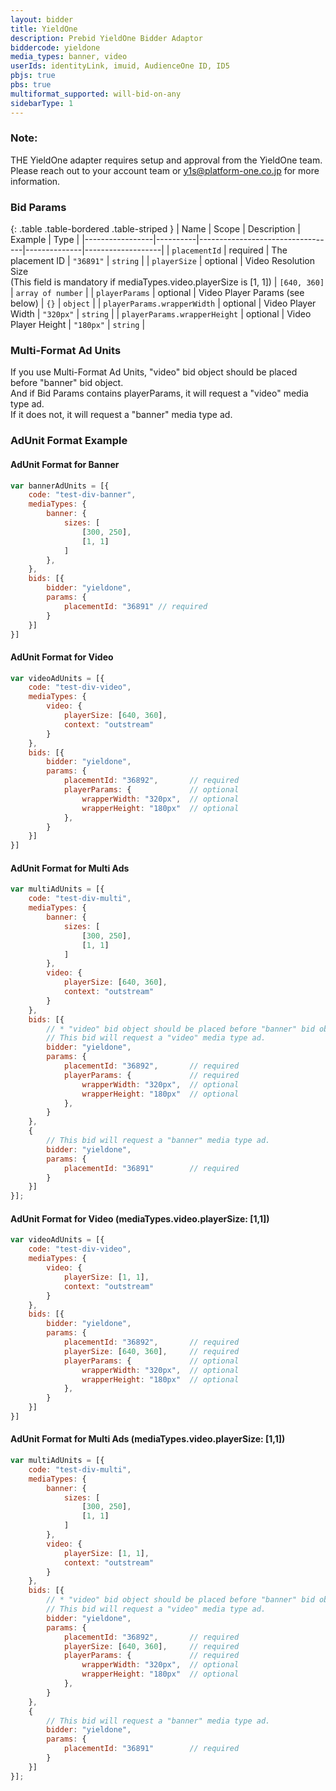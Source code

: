 ```yaml
---
layout: bidder
title: YieldOne
description: Prebid YieldOne Bidder Adaptor
biddercode: yieldone
media_types: banner, video
userIds: identityLink, imuid, AudienceOne ID, ID5
pbjs: true
pbs: true
multiformat_supported: will-bid-on-any
sidebarType: 1
---
```


### Note:

THE YieldOne adapter requires setup and approval from the YieldOne team.<br/>
Please reach out to your account team or y1s@platform-one.co.jp for more information.


### Bid Params

{: .table .table-bordered .table-striped }
| Name            | Scope    | Description                      | Example      | Type              |
|-----------------|----------|----------------------------------|--------------|-------------------|
| `placementId`   | required | The placement ID                 | `"36891"`    | `string`          |
| `playerSize`    | optional | Video Resolution Size<br/>(This field is mandatory if mediaTypes.video.playerSize is [1, 1]) | `[640, 360]` | `array of number` |
| `playerParams`  | optional | Video Player Params (see below)  | `{}`         | `object` |
| `playerParams.wrapperWidth`  | optional | Video Player Width  | `"320px"`    | `string` |
| `playerParams.wrapperHeight` | optional | Video Player Height | `"180px"`    | `string` |


### Multi-Format Ad Units

If you use Multi-Format Ad Units, "video" bid object should be placed before "banner" bid object.<br/>
And if Bid Params contains playerParams, it will request a "video" media type ad.<br/>
If it does not, it will request a "banner" media type ad.


### AdUnit Format Example

#### AdUnit Format for Banner
```javascript
var bannerAdUnits = [{
    code: "test-div-banner",
    mediaTypes: {
        banner: {
            sizes: [
                [300, 250],
                [1, 1]
            ]
        },
    },
    bids: [{
        bidder: "yieldone",
        params: {
            placementId: "36891" // required
        }
    }]
}]
```


#### AdUnit Format for Video
```javascript
var videoAdUnits = [{
    code: "test-div-video",
    mediaTypes: {
        video: {
            playerSize: [640, 360],
            context: "outstream"
        }
    },
    bids: [{
        bidder: "yieldone",
        params: {
            placementId: "36892",       // required
            playerParams: {             // optional
                wrapperWidth: "320px",  // optional
                wrapperHeight: "180px"  // optional
            },
        }
    }]
}]
```


#### AdUnit Format for Multi Ads
```javascript
var multiAdUnits = [{
    code: "test-div-multi",
    mediaTypes: {
        banner: {
            sizes: [
                [300, 250],
                [1, 1]
            ]
        },
        video: {
            playerSize: [640, 360],
            context: "outstream"
        }
    },
    bids: [{
        // * "video" bid object should be placed before "banner" bid object.
        // This bid will request a "video" media type ad.
        bidder: "yieldone",
        params: {
            placementId: "36892",       // required
            playerParams: {             // required
                wrapperWidth: "320px",  // optional
                wrapperHeight: "180px"  // optional
            },
        }
    },
    {
        // This bid will request a "banner" media type ad.
        bidder: "yieldone",
        params: {
            placementId: "36891"        // required
        }
    }]
}];
```


#### AdUnit Format for Video (mediaTypes.video.playerSize: [1,1])
```javascript
var videoAdUnits = [{
    code: "test-div-video",
    mediaTypes: {
        video: {
            playerSize: [1, 1],
            context: "outstream"
        }
    },
    bids: [{
        bidder: "yieldone",
        params: {
            placementId: "36892",       // required
            playerSize: [640, 360],     // required
            playerParams: {             // optional
                wrapperWidth: "320px",  // optional
                wrapperHeight: "180px"  // optional
            },
        }
    }]
}]
```


#### AdUnit Format for Multi Ads (mediaTypes.video.playerSize: [1,1])
```javascript
var multiAdUnits = [{
    code: "test-div-multi",
    mediaTypes: {
        banner: {
            sizes: [
                [300, 250],
                [1, 1]
            ]
        },
        video: {
            playerSize: [1, 1],
            context: "outstream"
        }
    },
    bids: [{
        // * "video" bid object should be placed before "banner" bid object.
        // This bid will request a "video" media type ad.
        bidder: "yieldone",
        params: {
            placementId: "36892",       // required
            playerSize: [640, 360],     // required
            playerParams: {             // required
                wrapperWidth: "320px",  // optional
                wrapperHeight: "180px"  // optional
            },
        }
    },
    {
        // This bid will request a "banner" media type ad.
        bidder: "yieldone",
        params: {
            placementId: "36891"        // required
        }
    }]
}];
```
